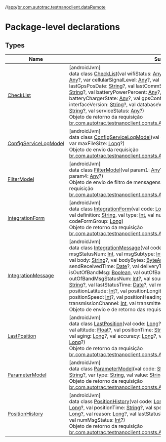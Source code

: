 //[app](../../index.md)/[br.com.autotrac.testnanoclient.dataRemote](index.md)

# Package-level declarations

## Types

| Name | Summary |
|---|---|
| [CheckList](-check-list/index.md) | [androidJvm]<br>data class [CheckList](-check-list/index.md)(val wifiStatus: [Any](https://kotlinlang.org/api/latest/jvm/stdlib/kotlin/-any/index.html)?, val wifiSignal: [Any](https://kotlinlang.org/api/latest/jvm/stdlib/kotlin/-any/index.html)?, val cellularStatus: [Any](https://kotlinlang.org/api/latest/jvm/stdlib/kotlin/-any/index.html)?, var cellularSignalLevel: [Any](https://kotlinlang.org/api/latest/jvm/stdlib/kotlin/-any/index.html)?, val hasSatelliteSignal: [String](https://kotlinlang.org/api/latest/jvm/stdlib/kotlin/-string/index.html)?, val lastGpsPosDate: [String](https://kotlinlang.org/api/latest/jvm/stdlib/kotlin/-string/index.html)?, val lastCommSatellite: [String](https://kotlinlang.org/api/latest/jvm/stdlib/kotlin/-string/index.html)?, val lastCommCellular: [String](https://kotlinlang.org/api/latest/jvm/stdlib/kotlin/-string/index.html)?, val batteryPowerPercent: [Any](https://kotlinlang.org/api/latest/jvm/stdlib/kotlin/-any/index.html)?, val batteryPowerDescription: [Any](https://kotlinlang.org/api/latest/jvm/stdlib/kotlin/-any/index.html)?, val batteryChargerState: [Any](https://kotlinlang.org/api/latest/jvm/stdlib/kotlin/-any/index.html)?, val gpsConfig: [Any](https://kotlinlang.org/api/latest/jvm/stdlib/kotlin/-any/index.html)?, val serviceVersion: [String](https://kotlinlang.org/api/latest/jvm/stdlib/kotlin/-string/index.html)?, val interfaceVersion: [String](https://kotlinlang.org/api/latest/jvm/stdlib/kotlin/-string/index.html)?, val databaseVersion: [String](https://kotlinlang.org/api/latest/jvm/stdlib/kotlin/-string/index.html)?, val soSystemVersion: [String](https://kotlinlang.org/api/latest/jvm/stdlib/kotlin/-string/index.html)?, val serviceStatus: [Any](https://kotlinlang.org/api/latest/jvm/stdlib/kotlin/-any/index.html)?)<br>Objeto de retorno da requisição [br.com.autotrac.testnanoclient.consts.ApiEndpoints.REQ_GET_CHECKLIST](../br.com.autotrac.testnanoclient.consts/-api-endpoints/-companion/-r-e-q_-g-e-t_-c-h-e-c-k-l-i-s-t.md). |
| [ConfigServiceLogModel](-config-service-log-model/index.md) | [androidJvm]<br>data class [ConfigServiceLogModel](-config-service-log-model/index.md)(val enable: [Boolean](https://kotlinlang.org/api/latest/jvm/stdlib/kotlin/-boolean/index.html)?, val maxFileCountInt: [Int](https://kotlinlang.org/api/latest/jvm/stdlib/kotlin/-int/index.html)?, var maxFileSize: [Long](https://kotlinlang.org/api/latest/jvm/stdlib/kotlin/-long/index.html)?)<br>Objeto de envio da requisição [br.com.autotrac.testnanoclient.consts.ApiEndpoints.REQ_CONFIG_SERVICE_LOG](../br.com.autotrac.testnanoclient.consts/-api-endpoints/-companion/-r-e-q_-c-o-n-f-i-g_-s-e-r-v-i-c-e_-l-o-g.md). |
| [FilterModel](-filter-model/index.md) | [androidJvm]<br>data class [FilterModel](-filter-model/index.md)(val param1: [Any](https://kotlinlang.org/api/latest/jvm/stdlib/kotlin/-any/index.html)?, val param2: [Any](https://kotlinlang.org/api/latest/jvm/stdlib/kotlin/-any/index.html), val param3: [Any](https://kotlinlang.org/api/latest/jvm/stdlib/kotlin/-any/index.html)?, val param4: [Any](https://kotlinlang.org/api/latest/jvm/stdlib/kotlin/-any/index.html)?)<br>Objeto de envio de filtro de mensagens para receber a lista de mensagens da requisição [br.com.autotrac.testnanoclient.consts.ApiEndpoints.REQ_MESSAGE_LIST](../br.com.autotrac.testnanoclient.consts/-api-endpoints/-companion/-r-e-q_-m-e-s-s-a-g-e_-l-i-s-t.md). |
| [IntegrationForm](-integration-form/index.md) | [androidJvm]<br>data class [IntegrationForm](-integration-form/index.md)(val code: [Long](https://kotlinlang.org/api/latest/jvm/stdlib/kotlin/-long/index.html), val version: [Int](https://kotlinlang.org/api/latest/jvm/stdlib/kotlin/-int/index.html), var createdTime: [Date](https://developer.android.com/reference/kotlin/java/util/Date.html), val definition: [String](https://kotlinlang.org/api/latest/jvm/stdlib/kotlin/-string/index.html), val type: [Int](https://kotlinlang.org/api/latest/jvm/stdlib/kotlin/-int/index.html), val number: [Int](https://kotlinlang.org/api/latest/jvm/stdlib/kotlin/-int/index.html), val formReply: [Int](https://kotlinlang.org/api/latest/jvm/stdlib/kotlin/-int/index.html), val codeFormGroup: [Long](https://kotlinlang.org/api/latest/jvm/stdlib/kotlin/-long/index.html))<br>Objeto de retorno da requisição [br.com.autotrac.testnanoclient.consts.ApiEndpoints.REQ_FORM_LIST](../br.com.autotrac.testnanoclient.consts/-api-endpoints/-companion/-r-e-q_-f-o-r-m_-l-i-s-t.md) |
| [IntegrationMessage](-integration-message/index.md) | [androidJvm]<br>data class [IntegrationMessage](-integration-message/index.md)(val code: [Long](https://kotlinlang.org/api/latest/jvm/stdlib/kotlin/-long/index.html)?, val isForward: [Boolean](https://kotlinlang.org/api/latest/jvm/stdlib/kotlin/-boolean/index.html), val msgStatusNum: [Int](https://kotlinlang.org/api/latest/jvm/stdlib/kotlin/-int/index.html), val msgSubtype: [Int](https://kotlinlang.org/api/latest/jvm/stdlib/kotlin/-int/index.html), val formCode: [Long](https://kotlinlang.org/api/latest/jvm/stdlib/kotlin/-long/index.html), val subject: [String](https://kotlinlang.org/api/latest/jvm/stdlib/kotlin/-string/index.html)?, val body: [String](https://kotlinlang.org/api/latest/jvm/stdlib/kotlin/-string/index.html)?, val bodyBytes: [ByteArray](https://kotlinlang.org/api/latest/jvm/stdlib/kotlin/-byte-array/index.html)?, var createdTime: [Date](https://developer.android.com/reference/kotlin/java/util/Date.html)?, val sendReceivedTime: [Date](https://developer.android.com/reference/kotlin/java/util/Date.html)?, val deliveryTime: [Date](https://developer.android.com/reference/kotlin/java/util/Date.html)?, val gmn: [Long](https://kotlinlang.org/api/latest/jvm/stdlib/kotlin/-long/index.html)?, val isOutOfBandMsg: [Boolean](https://kotlinlang.org/api/latest/jvm/stdlib/kotlin/-boolean/index.html), val outOfBandFilename: [String](https://kotlinlang.org/api/latest/jvm/stdlib/kotlin/-string/index.html)?, val outOfBandMsgStatusNum: [Int](https://kotlinlang.org/api/latest/jvm/stdlib/kotlin/-int/index.html)?, val sourceAddress: [String](https://kotlinlang.org/api/latest/jvm/stdlib/kotlin/-string/index.html)?, val destAddress: [String](https://kotlinlang.org/api/latest/jvm/stdlib/kotlin/-string/index.html)?, val lastStatusTime: [Date](https://developer.android.com/reference/kotlin/java/util/Date.html)?, val msgPriority: [Int](https://kotlinlang.org/api/latest/jvm/stdlib/kotlin/-int/index.html), val replyGmn: [Long](https://kotlinlang.org/api/latest/jvm/stdlib/kotlin/-long/index.html)?, val positionLatitude: [Int](https://kotlinlang.org/api/latest/jvm/stdlib/kotlin/-int/index.html)?, val positionLongitude: [Int](https://kotlinlang.org/api/latest/jvm/stdlib/kotlin/-int/index.html)?, val positionTime: [Date](https://developer.android.com/reference/kotlin/java/util/Date.html)?, val positionSpeed: [Int](https://kotlinlang.org/api/latest/jvm/stdlib/kotlin/-int/index.html)?, val positionHeading: [Float](https://kotlinlang.org/api/latest/jvm/stdlib/kotlin/-float/index.html)?, val positionAging: [Int](https://kotlinlang.org/api/latest/jvm/stdlib/kotlin/-int/index.html)?, val transmissionChannel: [Int](https://kotlinlang.org/api/latest/jvm/stdlib/kotlin/-int/index.html), val transmittedChannel: [Int](https://kotlinlang.org/api/latest/jvm/stdlib/kotlin/-int/index.html)?, val transmissionType: [Int](https://kotlinlang.org/api/latest/jvm/stdlib/kotlin/-int/index.html))<br>Objeto de envio e de retorno das requisições que envolvem mensagens. |
| [LastPosition](-last-position/index.md) | [androidJvm]<br>data class [LastPosition](-last-position/index.md)(val code: [Long](https://kotlinlang.org/api/latest/jvm/stdlib/kotlin/-long/index.html)?, val latitude: [Long](https://kotlinlang.org/api/latest/jvm/stdlib/kotlin/-long/index.html)?, var longitude: [Long](https://kotlinlang.org/api/latest/jvm/stdlib/kotlin/-long/index.html)?, val altitude: [Float](https://kotlinlang.org/api/latest/jvm/stdlib/kotlin/-float/index.html)?, val positionTime: [String](https://kotlinlang.org/api/latest/jvm/stdlib/kotlin/-string/index.html)?, val speed: [Long](https://kotlinlang.org/api/latest/jvm/stdlib/kotlin/-long/index.html)?, val heading: [Float](https://kotlinlang.org/api/latest/jvm/stdlib/kotlin/-float/index.html)?, val aging: [Long](https://kotlinlang.org/api/latest/jvm/stdlib/kotlin/-long/index.html)?, val accuracy: [Long](https://kotlinlang.org/api/latest/jvm/stdlib/kotlin/-long/index.html)?, val lastUpdTime: [String](https://kotlinlang.org/api/latest/jvm/stdlib/kotlin/-string/index.html)?, val sourceType: [Long](https://kotlinlang.org/api/latest/jvm/stdlib/kotlin/-long/index.html)?)<br>Objeto de retorno da requisição [br.com.autotrac.testnanoclient.consts.ApiEndpoints.REQ_GET_POSITION_LAST](../br.com.autotrac.testnanoclient.consts/-api-endpoints/-companion/-r-e-q_-g-e-t_-p-o-s-i-t-i-o-n_-l-a-s-t.md) |
| [ParameterModel](-parameter-model/index.md) | [androidJvm]<br>data class [ParameterModel](-parameter-model/index.md)(val code: [String](https://kotlinlang.org/api/latest/jvm/stdlib/kotlin/-string/index.html), val number: [String](https://kotlinlang.org/api/latest/jvm/stdlib/kotlin/-string/index.html), val oldValue: [String](https://kotlinlang.org/api/latest/jvm/stdlib/kotlin/-string/index.html)?, var type: [String](https://kotlinlang.org/api/latest/jvm/stdlib/kotlin/-string/index.html), val value: [String](https://kotlinlang.org/api/latest/jvm/stdlib/kotlin/-string/index.html))<br>Objeto de retorno da requisição [br.com.autotrac.testnanoclient.consts.ApiEndpoints.REQ_GET_MCT_PARAMETERS](../br.com.autotrac.testnanoclient.consts/-api-endpoints/-companion/-r-e-q_-g-e-t_-m-c-t_-p-a-r-a-m-e-t-e-r-s.md). |
| [PositionHistory](-position-history/index.md) | [androidJvm]<br>data class [PositionHistory](-position-history/index.md)(val code: [Long](https://kotlinlang.org/api/latest/jvm/stdlib/kotlin/-long/index.html)?, val latitude: [Long](https://kotlinlang.org/api/latest/jvm/stdlib/kotlin/-long/index.html)?, var longitude: [Long](https://kotlinlang.org/api/latest/jvm/stdlib/kotlin/-long/index.html)?, val positionTime: [String](https://kotlinlang.org/api/latest/jvm/stdlib/kotlin/-string/index.html)?, val speed: [Long](https://kotlinlang.org/api/latest/jvm/stdlib/kotlin/-long/index.html)?, val heading: [Float](https://kotlinlang.org/api/latest/jvm/stdlib/kotlin/-float/index.html)?, val aging: [Long](https://kotlinlang.org/api/latest/jvm/stdlib/kotlin/-long/index.html)?, val reason: [Long](https://kotlinlang.org/api/latest/jvm/stdlib/kotlin/-long/index.html)?, val lastStatusTime: [String](https://kotlinlang.org/api/latest/jvm/stdlib/kotlin/-string/index.html)?, val transmittedChannel: [Int](https://kotlinlang.org/api/latest/jvm/stdlib/kotlin/-int/index.html)?, val numMsgStatus: [Int](https://kotlinlang.org/api/latest/jvm/stdlib/kotlin/-int/index.html)?)<br>Objeto de retorno da requisição [br.com.autotrac.testnanoclient.consts.ApiEndpoints.REQ_POSITION_HISTORY_LIST](../br.com.autotrac.testnanoclient.consts/-api-endpoints/-companion/-r-e-q_-p-o-s-i-t-i-o-n_-h-i-s-t-o-r-y_-l-i-s-t.md) |
